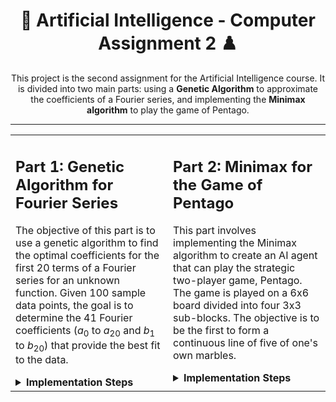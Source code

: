 <div align="center">
  <h1>
    🧬 Artificial Intelligence - Computer Assignment 2 ♟️
  </h1>
  <p>
    This project is the second assignment for the Artificial Intelligence course. It is divided into two main parts: using a <strong>Genetic Algorithm</strong> to approximate the coefficients of a Fourier series, and implementing the <strong>Minimax algorithm</strong> to play the game of Pentago.
  </p>
</div>

<hr>

<table>
  <tr>
    <td valign="top" width="50%">
      <h2>
        Part 1: Genetic Algorithm for Fourier Series
      </h2>
      <p>
        The objective of this part is to use a genetic algorithm to find the optimal coefficients for the first 20 terms of a Fourier series for an unknown function. Given 100 sample data points, the goal is to determine the 41 Fourier coefficients (<em>a</em><sub>0</sub> to <em>a</em><sub>20</sub> and <em>b</em><sub>1</sub> to <em>b</em><sub>20</sub>) that provide the best fit to the data.
      </p>
      <details>
        <summary>
          <strong>Implementation Steps</strong>
        </summary>
        <ul>
          <li>
            <strong>Chromosome Definition</strong>: Define a chromosome structure to represent a potential solution, which consists of the 41 Fourier coefficients.
          </li>
          <li>
            <strong>Initial Population</strong>: Create an initial population of chromosomes with random coefficients to ensure diversity.
          </li>
          <li>
            <strong>Fitness Evaluation</strong>: Implement a fitness function to measure how well a chromosome's resulting Fourier series approximates the target function. At least three error metrics must be discussed, including RMSE.
          </li>
          <li>
            <strong>Selection, Crossover, and Mutation</strong>: Implement selection strategies, a crossover function to combine chromosomes, and a mutation function to introduce variations in the population.
          </li>
          <li>
            <strong>Results Analysis</strong>: The final approximated function should be plotted against the target function. Additionally, the fitness evolution across generations must be graphed and analyzed.
          </li>
        </ul>
      </details>
    </td>
    <td valign="top" width="50%">
      <h2>
        Part 2: Minimax for the Game of Pentago
      </h2>
      <p>
        This part involves implementing the Minimax algorithm to create an AI agent that can play the strategic two-player game, Pentago. The game is played on a 6x6 board divided into four 3x3 sub-blocks. The objective is to be the first to form a continuous line of five of one's own marbles.
      </p>
      <details>
        <summary>
          <strong>Implementation Steps</strong>
        </summary>
        <ul>
          <li>
            <strong>Complete the Minimax Function</strong>: A skeleton code for the game is provided. The primary task is to complete the <code>minimax</code> function within the given code.
          </li>
          <li>
            <strong>Heuristic Function</strong>: A heuristic function is required to evaluate the state of the game board for non-terminal states.
          </li>
          <li>
            <strong>Alpha-Beta Pruning</strong>: To improve performance, Alpha-Beta pruning must be added to the Minimax algorithm.
          </li>
          <li>
            <strong>Results Analysis</strong>: The performance of the algorithm (win rate, execution time, nodes visited) must be analyzed at different search depths, both with and without Alpha-Beta pruning. The final agent should also be tested against a random opponent for 100 games.
          </li>
        </ul>
      </details>
    </td>
  </tr>
</table>
